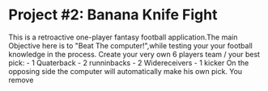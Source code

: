 # Project #2: Banana Knife Fight

This is a retroactive one-player fantasy football application.The main Objective here is to "Beat The computer!",while testing your your football knowledge in the process. Create your very own 6 players team / your best pick: - 1 Quaterback - 2 runninbacks - 2 Widereceivers - 1 kicker On the opposing side the computer will automatically make his own pick. You remove
